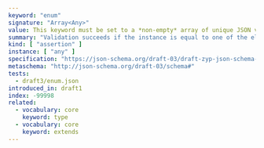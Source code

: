 ```yaml
---
keyword: "enum"
signature: "Array<Any>"
value: This keyword must be set to a *non-empty* array of unique JSON values
summary: "Validation succeeds if the instance is equal to one of the elements in this keyword's array value."
kind: [ "assertion" ]
instance: [ "any" ]
specification: "https://json-schema.org/draft-03/draft-zyp-json-schema-03.pdf#5.19"
metaschema: "http://json-schema.org/draft-03/schema#"
tests:
  - draft3/enum.json
introduced_in: draft1
index: -99998
related:
  - vocabulary: core
    keyword: type
  - vocabulary: core
    keyword: extends
---
```

